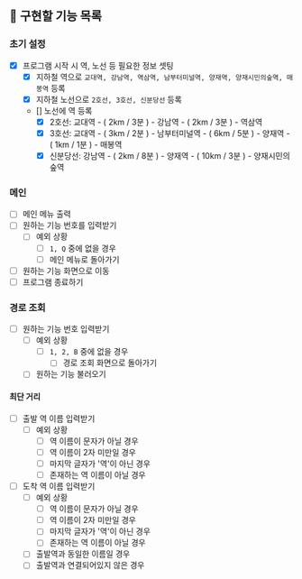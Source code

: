 ## 📃 구현할 기능 목록
### 초기 설정
- [x]  프로그램 시작 시 역, 노선 등 필요한 정보 셋팅
    - [x]  지하철 역으로 ```교대역, 강남역, 역삼역, 남부터미널역, 양재역, 양재시민의숲역, 매봉역``` 등록
    - [x]  지하철 노선으로 ```2호선, 3호선, 신분당선``` 등록
    - []  노선에 역 등록
        - [x] 2호선: 교대역 - ( 2km / 3분 ) - 강남역 - ( 2km / 3분 ) - 역삼역
        - [x] 3호선: 교대역 - ( 3km / 2분 ) - 남부터미널역 - ( 6km / 5분 ) - 양재역 - ( 1km / 1분 ) - 매봉역
        - [x] 신분당선: 강남역 - ( 2km / 8분 ) - 양재역 - ( 10km / 3분 ) - 양재시민의숲역

### 메인
- [ ] 메인 메뉴 출력
- [ ] 원하는 기능 번호를 입력받기
    - [ ]  예외 상황
        - [ ]  ```1, Q```  중에 없을 경우
          - [ ] 메인 메뉴로 돌아가기
- [ ] 원하는 기능 화면으로 이동
- [ ] 프로그램 종료하기
### 경로 조회
- [ ]  원하는 기능 번호 입력받기
    - [ ]  예외 상황
        - [ ]  ```1, 2, B```  중에 없을 경우
            - [ ]  경로 조회 화면으로 돌아가기
    - [ ]  원하는 기능 불러오기
#### 최단 거리
- [ ]  출발 역 이름 입력받기
    - [ ]  예외 상황
        - [ ]  역 이름이 문자가 아닐 경우
        - [ ]  역 이름이 2자 미만일 경우
        - [ ]  마지막 글자가 '역'이 아닌 경우
        - [ ]  존재하는 역 이름이 아닐 경우
- [ ]  도착 역 이름 입력받기
    - [ ]  예외 상황
        - [ ]  역 이름이 문자가 아닐 경우
        - [ ]  역 이름이 2자 미만일 경우
        - [ ]  마지막 글자가 '역'이 아닌 경우
        - [ ]  존재하는 역 이름이 아닐 경우
    - [ ]  출발역과 동일한 이름일 경우
    - [ ]  출발역과 연결되어있지 않은 경우
